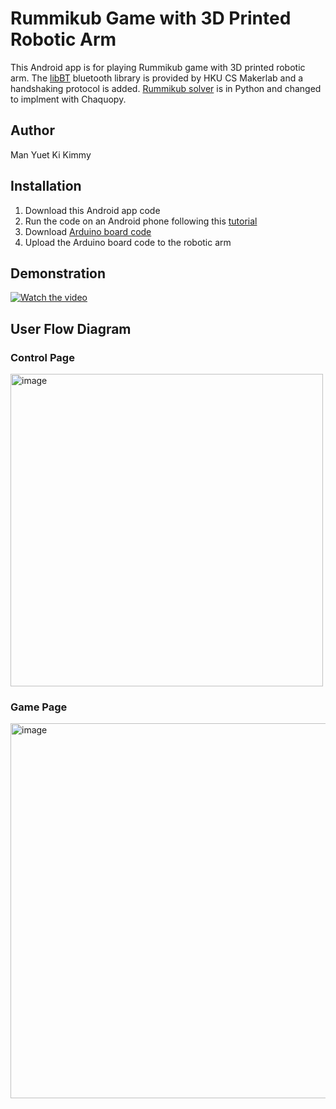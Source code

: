# Rummikub Game with 3D Printed Robotic Arm

This Android app is for playing Rummikub game with 3D printed robotic arm. 
 The [libBT](https://github.com/hkucs-makerlab/bluetooth-example-app) bluetooth library is provided by HKU CS Makerlab and a handshaking protocol is added.  [Rummikub solver](https://github.com/NADEE-MJ/RummikubSolver/tree/main) is in Python and changed to implment with Chaquopy.

## Author
Man Yuet Ki Kimmy

## Installation
1. Download this Android app code
2. Run the code on an Android phone following this [tutorial](https://developer.android.com/codelabs/basic-android-kotlin-compose-connect-device#0)
3. Download [Arduino board code](https://github.com/kmykman/Arduino-for-Robotic-Arm)
4. Upload the Arduino board code to the robotic arm

## Demonstration
[![Watch the video](https://github.com/kmykman/Android-App-for-playing-Rummikub/assets/78306170/c48b4e9c-df4b-4cee-9287-3b73e92023fb)](https://www.youtube.com/watch?v=lNphdhnKkhw)

## User Flow Diagram
### Control Page
<img width="500" alt="image" src="https://github.com/kmykman/Android-App-for-playing-Rummikub/assets/78306170/e76e7362-9faf-45c4-886c-94512e1dc38b">

### Game Page
<img width="600" alt="image" src="https://github.com/kmykman/Android-App-for-playing-Rummikub/assets/78306170/94e0edc5-b99c-4836-badc-41b4747b162c">
